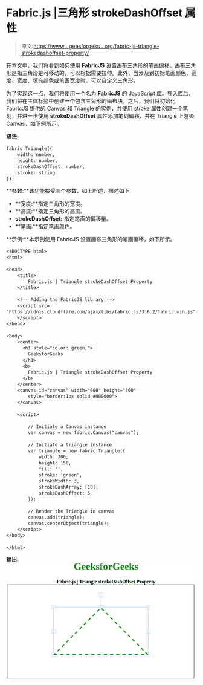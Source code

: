 # Fabric.js |三角形 strokeDashOffset 属性

> 原文:[https://www . geesforgeks . org/fabric-js-triangle-strokedashoffset-property/](https://www.geeksforgeeks.org/fabric-js-triangle-strokedashoffset-property/)

在本文中，我们将看到如何使用 **FabricJS** 设置画布三角形的笔画偏移。画布三角形是指三角形是可移动的，可以根据需要拉伸。此外，当涉及到初始笔画颜色、高度、宽度、填充颜色或笔画宽度时，可以自定义三角形。

为了实现这一点，我们将使用一个名为 **FabricJS** 的 JavaScript 库。导入库后，我们将在主体标签中创建一个包含三角形的画布块。之后，我们将初始化 FabricJS 提供的 Canvas 和 Triangle 的实例，并使用 stroke 属性创建一个笔划，并进一步使用 **strokeDashOffset** 属性添加笔划偏移，并在 Triangle 上渲染 Canvas，如下例所示。

**语法:**

```
fabric.Triangle({
    width: number,
    height: number,
    strokeDashOffset: number, 
    stroke: string
});
```

**参数:**该功能接受三个参数，如上所述，描述如下:

*   **宽度:**指定三角形的宽度。
*   **高度:**指定三角形的高度。
*   **strokeDashOffset:** 指定笔画的偏移量。
*   **笔画:**指定笔画颜色。

**示例:**本示例使用 FabricJS 设置画布三角形的笔画偏移，如下所示。

```
<!DOCTYPE html> 
<html> 

<head> 
    <title> 
        Fabric.js | Triangle strokeDashOffset Property
    </title> 

    <!-- Adding the FabricJS library -->
    <script src= 
"https://cdnjs.cloudflare.com/ajax/libs/fabric.js/3.6.2/fabric.min.js"> 
    </script> 
</head> 

<body> 
    <center>
      <h1 style="color: green;">
        GeeksforGeeks
      </h1>
      <b>
        Fabric.js | Triangle strokeDashOffset Property
      </b>
    </center>
    <canvas id="canvas" width="600" height="300"
        style="border:1px solid #000000"> 
    </canvas> 

    <script> 

        // Initiate a Canvas instance 
        var canvas = new fabric.Canvas("canvas"); 

        // Initiate a triangle instance 
        var triangle = new fabric.Triangle({
            width: 300,
            height: 150,
            fill: '',
            stroke: 'green',
            strokeWidth: 3,
            strokeDashArray: [10],
            strokeDashOffset: 5
        });

        // Render the Triangle in canvas 
        canvas.add(triangle); 
        canvas.centerObject(triangle);
    </script> 
</body> 

</html>
```

**输出:**
![](img/241a8476348c85152ee2a1eba1b6b4e5.png)